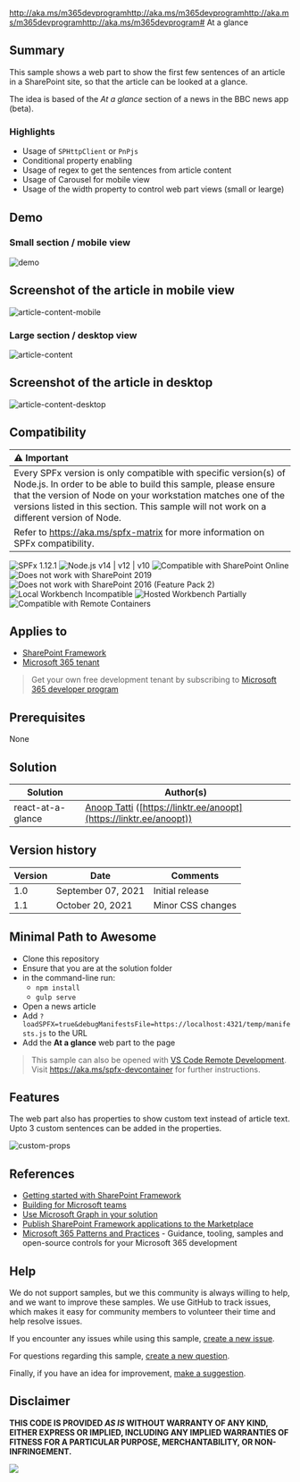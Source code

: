 http://aka.ms/m365devprogramhttp://aka.ms/m365devprogramhttp://aka.ms/m365devprogramhttp://aka.ms/m365devprogram# At a glance

## Summary

This sample shows a web part to show the first few sentences of an article in a SharePoint site, so that the article can be looked at a glance.

The idea is based of the *At a glance* section of a news in the BBC news app (beta).

### Highlights
- Usage of `SPHttpClient` or `PnPjs`
- Conditional property enabling
- Usage of regex to get the sentences from article content
- Usage of Carousel for mobile view
- Usage of the width property to control web part views (small or learge)

## Demo

### Small section / mobile view

![demo](./assets/demo.gif)

## Screenshot of the article in mobile view

![article-content-mobile](./assets/article-content-mobile.png)

### Large section / desktop view

![article-content](./assets/at_a_glance_large.png)

## Screenshot of the article in desktop

![article-content-desktop](./assets/article-content-desktop.png)


## Compatibility

| :warning: Important          |
|:---------------------------|
| Every SPFx version is only compatible with specific version(s) of Node.js. In order to be able to build this sample, please ensure that the version of Node on your workstation matches one of the versions listed in this section. This sample will not work on a different version of Node.|
|Refer to <https://aka.ms/spfx-matrix> for more information on SPFx compatibility.   |

![SPFx 1.12.1](https://img.shields.io/badge/SPFx-1.12.1-green.svg)
![Node.js v14 | v12 | v10](https://img.shields.io/badge/Node.js-v14%20%7C%20v12%20%7C%20v10-green.svg) 
![Compatible with SharePoint Online](https://img.shields.io/badge/SharePoint%20Online-Compatible-green.svg)
![Does not work with SharePoint 2019](https://img.shields.io/badge/SharePoint%20Server%202019-Incompatible-red.svg "SharePoint Server 2019 requires SPFx 1.4.1 or lower")
![Does not work with SharePoint 2016 (Feature Pack 2)](https://img.shields.io/badge/SharePoint%20Server%202016%20(Feature%20Pack%202)-Incompatible-red.svg "SharePoint Server 2016 Feature Pack 2 requires SPFx 1.1")
![Local Workbench Incompatible](https://img.shields.io/badge/Local%20Workbench-Incompatible-red.svg "The solution requires access to a news page to work")
![Hosted Workbench Partially](https://img.shields.io/badge/Hosted%20Workbench-Partially-yellow.svg "The solution needs to run on a news page to work")
![Compatible with Remote Containers](https://img.shields.io/badge/Remote%20Containers-Compatible-green.svg)

## Applies to

- [SharePoint Framework](https://aka.ms/spfx)
- [Microsoft 365 tenant](https://learn.microsoft.com/sharepoint/dev/spfx/set-up-your-developer-tenant)

> Get your own free development tenant by subscribing to [Microsoft 365 developer program](http://aka.ms/o365devprogram)

## Prerequisites

None

## Solution

Solution|Author(s)
--------|---------
react-at-a-glance | [Anoop Tatti](https://github.com/anoopt) ([https://linktr.ee/anoopt](https://linktr.ee/anoopt))

## Version history

Version|Date|Comments
-------|----|--------
1.0|September 07, 2021|Initial release
1.1|October 20, 2021|Minor CSS changes

## Minimal Path to Awesome

- Clone this repository
- Ensure that you are at the solution folder
- in the command-line run:
  - `npm install`
  - `gulp serve`
- Open a news article
- Add `?loadSPFX=true&debugManifestsFile=https://localhost:4321/temp/manifests.js` to the URL
- Add the **At a glance** web part to the page

>  This sample can also be opened with [VS Code Remote Development](https://code.visualstudio.com/docs/remote/remote-overview). Visit https://aka.ms/spfx-devcontainer for further instructions.

## Features

The web part also has properties to show custom text instead of article text. Upto 3 custom sentences can be added in the properties.

![custom-props](./assets/custom_props.png)

## References

- [Getting started with SharePoint Framework](https://learn.microsoft.com/sharepoint/dev/spfx/set-up-your-developer-tenant)
- [Building for Microsoft teams](https://learn.microsoft.com/sharepoint/dev/spfx/build-for-teams-overview)
- [Use Microsoft Graph in your solution](https://learn.microsoft.com/sharepoint/dev/spfx/web-parts/get-started/using-microsoft-graph-apis)
- [Publish SharePoint Framework applications to the Marketplace](https://learn.microsoft.com/sharepoint/dev/spfx/publish-to-marketplace-overview)
- [Microsoft 365 Patterns and Practices](https://aka.ms/m365pnp) - Guidance, tooling, samples and open-source controls for your Microsoft 365 development

## Help

We do not support samples, but we this community is always willing to help, and we want to improve these samples. We use GitHub to track issues, which makes it easy for  community members to volunteer their time and help resolve issues.

If you encounter any issues while using this sample, [create a new issue](https://github.com/pnp/sp-dev-fx-webparts/issues/new?assignees=&labels=Needs%3A+Triage+%3Amag%3A%2Ctype%3Abug-suspected%2Csample%3A%20react-at-a-glance&template=bug-report.yml&sample=react-at-a-glance&authors=@anoopt&title=react-at-a-glance%20-%20).

For questions regarding this sample, [create a new question](https://github.com/pnp/sp-dev-fx-webparts/issues/new?assignees=&labels=Needs%3A+Triage+%3Amag%3A%2Ctype%3Aquestion%2Csample%3A%20react-at-a-glance&template=question.yml&sample=react-at-a-glance&authors=@anoopt&title=react-at-a-glance%20-%20).

Finally, if you have an idea for improvement, [make a suggestion](https://github.com/pnp/sp-dev-fx-webparts/issues/new?assignees=&labels=Needs%3A+Triage+%3Amag%3A%2Ctype%3Aenhancement%2Csample%3A%20react-at-a-glance&template=question.yml&sample=react-at-a-glance&authors=@anoopt&title=react-at-a-glance%20-%20).

## Disclaimer

**THIS CODE IS PROVIDED *AS IS* WITHOUT WARRANTY OF ANY KIND, EITHER EXPRESS OR IMPLIED, INCLUDING ANY IMPLIED WARRANTIES OF FITNESS FOR A PARTICULAR PURPOSE, MERCHANTABILITY, OR NON-INFRINGEMENT.**


<img src="https://pnptelemetry.azurewebsites.net/sp-dev-fx-webparts/samples/react-at-a-glance" />
